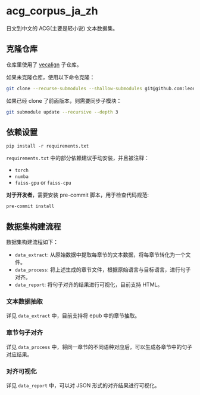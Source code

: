 # acg_corpus_ja_zh

日文到中文的 ACG(主要是轻小说) 文本数据集。

## 克隆仓库

仓库里使用了 [vecalign](https://github.com/thompsonb/vecalign) 子仓库。

如果未克隆仓库，使用以下命令克隆：

```bash
git clone --recurse-submodules --shallow-submodules git@github.com:leonardodalinky/acg_corpus_ja_zh.git
```

如果已经 clone 了前面版本，则需要同步子模块：

```bash
git submodule update --recursive --depth 3
```

## 依赖设置

```
pip install -r requirements.txt
```

`requirements.txt` 中的部分依赖建议手动安装，并且被注释：
* `torch`
* `numba`
* `faiss-gpu` or `faiss-cpu`

**对于开发者**，需要安装 pre-commit 脚本，用于检查代码规范:

```bash
pre-commit install
```

## 数据集构建流程

数据集构建流程如下：
* `data_extract`: 从原始数据中提取每章节的文本数据，将每章节转化为一个文件。
* `data_process`: 将上述生成的章节文件，根据原始语言与目标语言，进行句子对齐。
* `data_report`: 将句子对齐的结果进行可视化，目前支持 HTML。

### 文本数据抽取

详见 `data_extract` 中，目前支持将 epub 中的章节抽取。

### 章节句子对齐

详见 `data_process` 中，将同一章节的不同语种对应后，可以生成各章节中的句子对应结果。

### 对齐可视化

详见 `data_report` 中，可以对 JSON 形式的对齐结果进行可视化。

